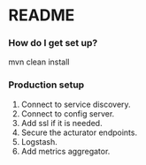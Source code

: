 # README #

### How do I get set up? ###

mvn clean install

### Production setup ###

1. Connect to service discovery.
2. Connect to config server.
3. Add ssl if it is needed.
4. Secure the acturator endpoints.
5. Logstash.
6. Add metrics aggregator.